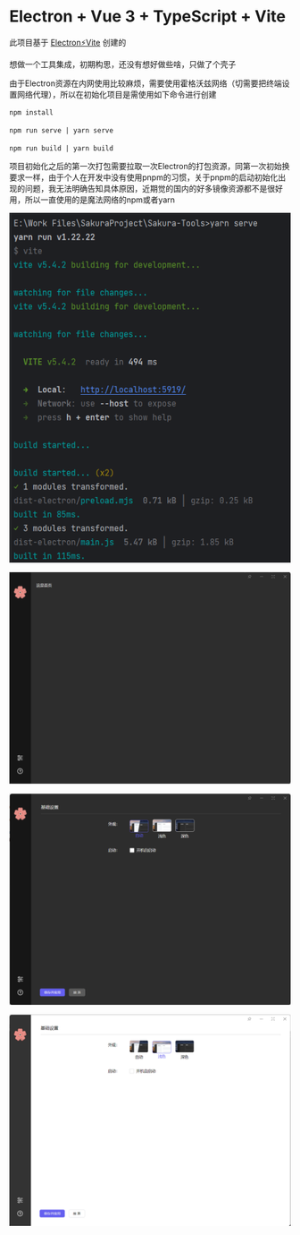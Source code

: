 # Electron + Vue 3 + TypeScript + Vite

此项目基于 [Electron⚡️Vite](https://electron-vite.github.io/) 创建的

想做一个工具集成，初期构思，还没有想好做些啥，只做了个壳子

由于Electron资源在内网使用比较麻烦，需要使用霍格沃兹网络（切需要把终端设置网络代理），所以在初始化项目是需使用如下命令进行创建

```shell
npm install

npm run serve | yarn serve

npm run build | yarn build
```

项目初始化之后的第一次打包需要拉取一次Electron的打包资源，同第一次初始换要求一样，由于个人在开发中没有使用pnpm的习惯，关于pnpm的启动初始化出现的问题，我无法明确告知具体原因，近期觉的国内的好多镜像资源都不是很好用，所以一直使用的是魔法网络的npm或者yarn


![image-20240905142832924](.\public\preview\image-20240905142832924.png)

![image-20240905142856938](.\public\preview\image-20240905142856938.png)



![image-20240905142659938](.\public\preview\image-20240905142659938.png)

![image-20240905142949263](.\public\preview\image-20240905142949263.png)